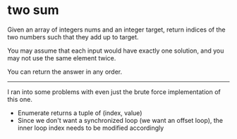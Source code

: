 # two sum 

Given an array of integers nums and an integer target, return indices of the two numbers such that they add up to target.

You may assume that each input would have exactly one solution, and you may not use the same element twice.

You can return the answer in any order.

------

I ran into some problems with even just the brute force implementation of this one. 
- Enumerate returns a tuple of (index, value)
- Since we don't want a synchronized loop (we want an offset loop), the inner loop index needs to be modified accordingly
